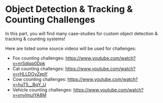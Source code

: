 # Object Detection & Tracking & Counting Challenges

In this part, you will find many case-studies for custom object detection & tracking & counting systems! 

Here are listed some source videos will be used for challenges:

- Fox counting challenges: https://www.youtube.com/watch?v=nrSdiqp0Dpk
- Cat counting challenges: https://www.youtube.com/watch?v=rHLLDOyZepY
- Cow counting challenges: https://www.youtube.com/watch?v=huT5__BqY_U
- Vehicle counting challenges: https://www.youtube.com/watch?v=ynyImulYA8M
